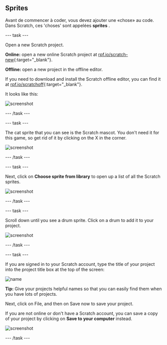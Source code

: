 ## Sprites

Avant de commencer à coder, vous devez ajouter une «chose» au code. Dans Scratch, ces 'choses' sont appelées **sprites** .

\--- task \---

Open a new Scratch project.

**Online:** open a new online Scratch project at [rpf.io/scratch-new](http://rpf.io/scratch-new){:target="_blank"}.

**Offline:** open a new project in the offline editor.

If you need to download and install the Scratch offline editor, you can find it at [rpf.io/scratchoff](http://rpf.io/scratchoff){:target="_blank"}.

It looks like this:

![screenshot](images/band-scratch.png)

\--- /task \---

\--- task \---

The cat sprite that you can see is the Scratch mascot. You don't need it for this game, so get rid of it by clicking on the X in the corner.

![screenshot](images/band-delete-annotated.png)

\--- /task \---

\--- task \---

Next, click on **Choose sprite from library** to open up a list of all the Scratch sprites.

![screenshot](images/band-sprite-library.png)

\--- /task \---

\--- task \---

Scroll down until you see a drum sprite. Click on a drum to add it to your project.

![screenshot](images/band-sprite-drum.png)

\--- /task \---

\--- task \---

If you are signed in to your Scratch account, type the title of your project into the project title box at the top of the screen:

![name](images/band-name-annotated.png)

**Tip:** Give your projects helpful names so that you can easily find them when you have lots of projects.

Next, click on File, and then on Save now to save your project.

If you are not online or don't have a Scratch account, you can save a copy of your project by clicking on **Save to your computer** instead.

![screenshot](images/band-save.png)

\--- /task \---